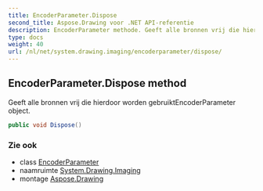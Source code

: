 ```yaml
---
title: EncoderParameter.Dispose
second_title: Aspose.Drawing voor .NET API-referentie
description: EncoderParameter methode. Geeft alle bronnen vrij die hierdoor worden gebruiktEncoderParameter object.
type: docs
weight: 40
url: /nl/net/system.drawing.imaging/encoderparameter/dispose/
---
```

## EncoderParameter.Dispose method

Geeft alle bronnen vrij die hierdoor worden gebruiktEncoderParameter object.

```csharp
public void Dispose()
```

### Zie ook

* class [EncoderParameter](../)
* naamruimte [System.Drawing.Imaging](../../encoderparameter/)
* montage [Aspose.Drawing](../../../)



